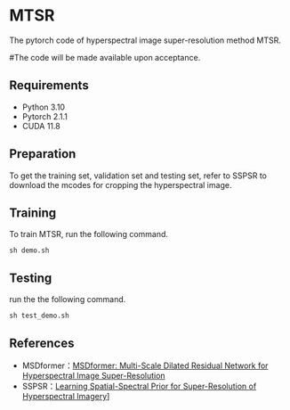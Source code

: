 # MTSR
The pytorch code of hyperspectral image super-resolution method MTSR.

#The code will be made available upon acceptance.

## Requirements
* Python 3.10
* Pytorch 2.1.1
* CUDA 11.8

## Preparation
To get the training set, validation set and testing set, refer to SSPSR to download the mcodes for cropping the hyperspectral image.

## Training
To train MTSR, run the following command.<br>
```
sh demo.sh
```
## Testing
run the the following command.<br>
```
sh test_demo.sh
```
## References
* MSDformer：[MSDformer: Multi-Scale Dilated Residual Network for Hyperspectral Image Super-Resolution](https://github.com/Tomchenshi/MSDformer.git)
* SSPSR：[Learning Spatial-Spectral Prior for Super-Resolution of Hyperspectral Imagery](https://github.com/junjun-jiang/SSPSR.git)]
